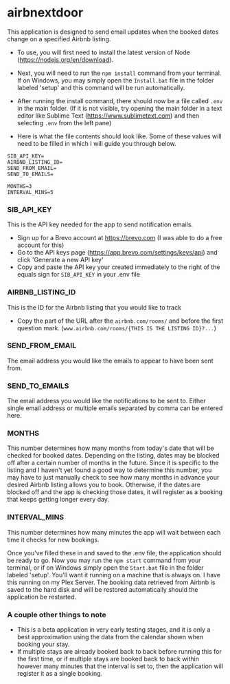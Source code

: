 # airbnextdoor

This application is designed to send email updates when the booked dates change on a specified Airbnb listing. 

- To use, you will first need to install the latest version of Node (https://nodejs.org/en/download).

- Next, you will need to run the `npm install` command from your terminal. If on Windows, you may simply open the `Install.bat` file in the folder labeled 'setup' and this command will be run automatically.

- After running the install command, there should now be a file called `.env` in the main folder. (If it is not visible, try opening the main folder in a text editor like Sublime Text (https://www.sublimetext.com) and then selecting `.env` from the left pane)

- Here is what the file contents should look like. Some of these values will need to be filled in which I will guide you through below.

```
SIB_API_KEY=
AIRBNB_LISTING_ID=
SEND_FROM_EMAIL=
SEND_TO_EMAILS=

MONTHS=3
INTERVAL_MINS=5
```

### SIB_API_KEY
This is the API key needed for the app to send notification emails.
- Sign up for a Brevo account at https://brevo.com (I was able to do a free account for this)
- Go to the API keys page (https://app.brevo.com/settings/keys/api) and click 'Generate a new API key'
- Copy and paste the API key your created immediately to the right of the equals sign for `SIB_API_KEY` in your .env file


### AIRBNB_LISTING_ID
This is the ID for the Airbnb listing that you would like to track
- Copy the part of the URL after the `airbnb.com/rooms/` and before the first question mark. (`www.airbnb.com/rooms/{THIS IS THE LISTING ID}?...`)


### SEND_FROM_EMAIL
The email address you would like the emails to appear to have been sent from.


### SEND_TO_EMAILS
The email address you would like the notifications to be sent to. Either single email address or multiple emails separated by comma can be entered here.


### MONTHS
This number determines how many months from today's date that will be checked for booked dates. Depending on the listing, dates may be blocked off after a certain number of months in the future. Since it is specific to the listing and I haven't yet found a good way to determine this number, you may have to just manually check to see how many months in advance your desired Airbnb listing allows you to book. Otherwise, if the dates are blocked off and the app is checking those dates, it will register as a booking that keeps getting longer every day.


### INTERVAL_MINS
This number determines how many minutes the app will wait between each time it checks for new bookings.


Once you've filled these in and saved to the .env file, the application should be ready to go. Now you may run the `npm start` command from your terminal, or if on Windows simply open the `Start.bat` file in the folder labeled 'setup'. You'll want it running on a machine that is always on. I have this running on my Plex Server. The booking data retrieved from Airbnb is saved to the hard disk and will be restored automatically should the application be restarted.


### A couple other things to note
- This is a beta application in very early testing stages, and it is only a best approximation using the data from the calendar shown when booking your stay.
- If multiple stays are already booked back to back before running this for the first time, or if multiple stays are booked back to back within however many minutes that the interval is set to, then the application will register it as a single booking.
